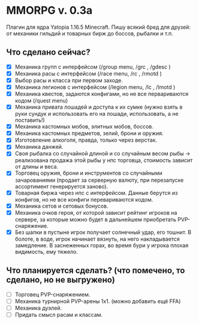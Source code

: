 # MMORPG v. 0.3a
Плагин для ядра Yatopia 1.16.5 Minecraft. Пишу всякий бред для друзей: от механики гильдий и товарных бирж до боссов, рыбалки и т.п.

## Что сделано сейчас?
- [X] Механика групп с интерфейсом (/group menu, /grc <msg>, /gdesc <desc>)
- [X] Механика расы с интерфейсом (/race menu, /rc <msg>, /rmotd <motd>)
- [X] Выбор расы и класса при первом заходе.
- [X] Механика легионов с интерфейсом (/legion menu, /lc <msg>, /lmotd <motd>)
- [X] Механика квестов, задаются конфигами, но не все первариваются кодом (/quest menu)
- [X] Механика привата лошадей и доступа к их сумке (нужно взять в руки сундук и использовать его на лошади, использовать, а не поставить!)
- [X] Механика кастомных мобов, элитных мобов, боссов.
- [X] Механика кастомных предметов, зелий, брони и оружия.
- [X] Изготовление алкоголя, правда, только через верстак.
- [X] Механика данжей.
- [X] Своя рыбалка со случайной длиной и со случайным весом рыбы -> реализована продажа этой рыбы у нпс торговца, стоимость зависит от длины и веса.
- [X] Торговец оружия, брони и инструментов со случайными зачарованиями (продает за серверную валюту, при перезапуске ассортимент генерируется заново).
- [X] Товарная биржа через нпс с интерфейсом. Данные берутся из конфигов, но не все конфиги перевариваются кодом.
- [X] Механика сетов и сетовых бонусов.
- [X] Механика очков героя, от которой зависит рейтинг игроков на сервере, за которые можно будет в дальнейшем приобретать PVP-снаряжение.
- [X] Без шапки в пустыне игрок получает солнечный удар, его тошнит. В болоте, в воде, игрок начинает вязнуть, на него накладывается замедление. В заснеженных горах, во время бури у игрока плохая видимость, ему тяжело.

## Что планируется сделать? (что помечено, то сделано, но не выгружено)
- [ ] Торговец PVP-снаряжением.
- [ ] Механика турнирной PVP-арены 1х1. (можно добавить ещё FFA)
- [ ] Механика дуэлей.
- [ ] Придать смысл расам и классам.
